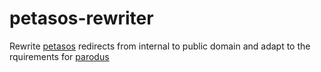 # petasos-rewriter
Rewrite [petasos](https://github.com/xmidt-org/petasos) redirects from internal to public domain and adapt to the rquirements for [parodus](https://github.com/xmidt-org/parodus)


